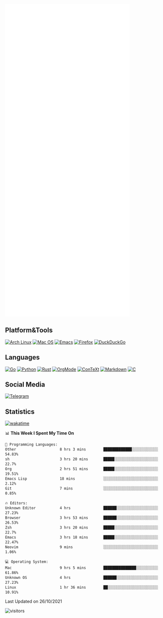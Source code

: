 ![Metrics](https://github.com/SteamedFish/SteamedFish/blob/master/github-metrics.svg)

## Platform&Tools

[![Arch Linux](https://img.shields.io/badge/ArchLinux-1793D1?logo=arch-linux&logoColor=fff&style=flat-square)](https://archlinux.org/)
[![Mac OS](https://img.shields.io/badge/MacOS-000000?style=flat-square&logo=macos&logoColor=F0F0F0)](https://www.apple.com/macos/)
[![Emacs](https://img.shields.io/badge/Emacs-%237F5AB6.svg?&style=flat-square&logo=gnu-emacs&logoColor=white)](https://www.gnu.org/software/emacs/)
[![Firefox](https://img.shields.io/badge/Firefox-FF7139?style=flat-square&logo=Firefox-Browser&logoColor=white)](https://firefox.com/)
[![DuckDuckGo](https://img.shields.io/badge/DuckDuckGo-DE5833?style=flat-square&logo=DuckDuckGo&logoColor=white)](https://duckduckgo.com/)

## Languages

[![Go](https://img.shields.io/badge/Golang-%2300ADD8.svg?style=flat-square&logo=go&logoColor=white)](https://golang.org/)
[![Python](https://img.shields.io/badge/Python-3670A0?style=flat-square&logo=python&logoColor=ffdd54)](https://www.python.org/)
[![Rust](https://img.shields.io/badge/Rust-%23000000.svg?style=flat-square&logo=rust&logoColor=white)](https://www.rust-lang.org/)
[![OrgMode](https://img.shields.io/badge/OrgMode-%23000000.svg?style=flat-square&logo=org&logoColor=white)](https://orgmode.org/)
[![ConTeXt](https://img.shields.io/badge/ConTeXt-%23008080.svg?style=flat-square&logo=latex&logoColor=white)](https://contextgarden.net/)
[![Markdown](https://img.shields.io/badge/MarkDown-%23000000.svg?style=flat-square&logo=markdown&logoColor=white)](https://daringfireball.net/projects/markdown/)
[![C](https://img.shields.io/badge/C-%2300599C.svg?style=flat-square&logo=c&logoColor=white)](https://www.iso.org/standard/74528.html)

## Social Media

[![Telegram](https://img.shields.io/badge/SteamedFish-2CA5E0?style=social&logo=telegram&logoColor=white)](https://t.me/SteamedFish)

## Statistics
[![wakatime](https://wakatime.com/badge/user/168280d6-fcf2-4b4f-ad3a-dc4612f35b38.svg)](https://wakatime.com/@168280d6-fcf2-4b4f-ad3a-dc4612f35b38)

<!--START_SECTION:waka-->
📊 **This Week I Spent My Time On** 

```text
💬 Programming Languages: 
Other                    8 hrs 3 mins        █████████████░░░░░░░░░░░░   54.83% 
sh                       3 hrs 20 mins       █████░░░░░░░░░░░░░░░░░░░░   22.7% 
Org                      2 hrs 51 mins       █████░░░░░░░░░░░░░░░░░░░░   19.51% 
Emacs Lisp               18 mins             ░░░░░░░░░░░░░░░░░░░░░░░░░   2.12% 
Git                      7 mins              ░░░░░░░░░░░░░░░░░░░░░░░░░   0.85%

🔥 Editors: 
Unknown Editor           4 hrs               ██████░░░░░░░░░░░░░░░░░░░   27.23% 
Browser                  3 hrs 53 mins       ██████░░░░░░░░░░░░░░░░░░░   26.53% 
Zsh                      3 hrs 20 mins       █████░░░░░░░░░░░░░░░░░░░░   22.7% 
Emacs                    3 hrs 18 mins       █████░░░░░░░░░░░░░░░░░░░░   22.47% 
Neovim                   9 mins              ░░░░░░░░░░░░░░░░░░░░░░░░░   1.06%

💻 Operating System: 
Mac                      9 hrs 5 mins        ███████████████░░░░░░░░░░   61.86% 
Unknown OS               4 hrs               ██████░░░░░░░░░░░░░░░░░░░   27.23% 
Linux                    1 hr 36 mins        ██░░░░░░░░░░░░░░░░░░░░░░░   10.91%

```


 Last Updated on 26/10/2021
<!--END_SECTION:waka-->

![visitors](https://visitor-badge.laobi.icu/badge?page_id=SteamedFish.SteamedFish)
